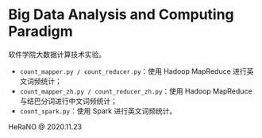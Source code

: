 # Big Data Analysis and Computing Paradigm

软件学院大数据计算技术实验。

- `count_mapper.py / count_reducer.py`：使用 Hadoop MapReduce 进行英文词频统计；
- `count_mapper_zh.py / count_reducer_zh.py`：使用 Hadoop MapReduce 与结巴分词进行中文词频统计；
- `count_spark.py`：使用 Spark 进行英文词频统计。

HeRaNO @ 2020.11.23

